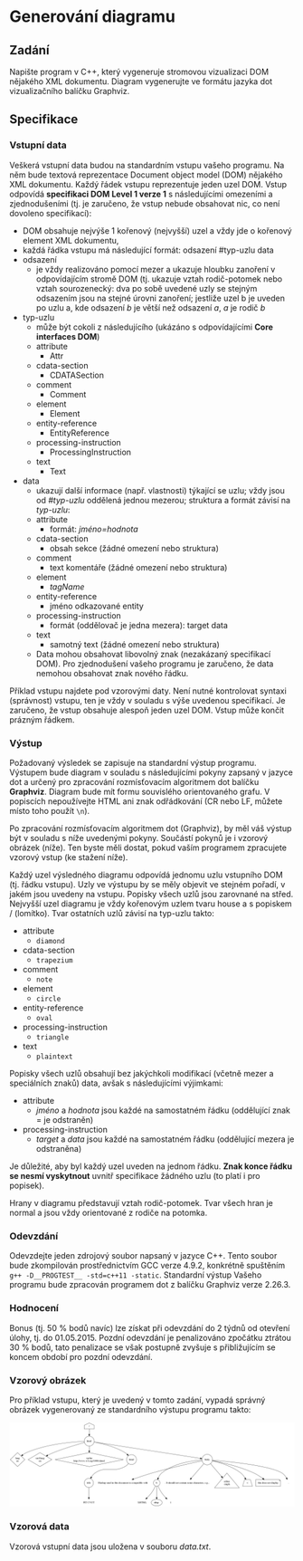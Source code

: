 # Generování diagramu
## Zadání
Napište program v C++, který vygeneruje stromovou vizualizaci DOM nějakého XML dokumentu. Diagram vygenerujte ve formátu jazyka dot vizualizačního balíčku Graphviz.

## Specifikace
### Vstupní data

Veškerá vstupní data budou na standardním vstupu vašeho programu. Na něm bude textová reprezentace Document object model (DOM) nějakého XML dokumentu. Každý řádek vstupu reprezentuje jeden uzel DOM. Vstup odpovídá **specifikaci DOM Level 1 verze 1** s následujícími omezeními a zjednodušeními (tj. je zaručeno, že vstup nebude obsahovat nic, co není dovoleno specifikací):

* DOM obsahuje nejvýše 1 kořenový (nejvyšší) uzel a vždy jde o kořenový element XML dokumentu,
* každá řádka vstupu má následující formát: odsazení #typ-uzlu data
* odsazení
  * je vždy realizováno pomocí mezer a ukazuje hloubku zanoření v odpovídajícím stromě DOM (tj. ukazuje vztah rodič-potomek nebo vztah sourozenecký: dva po sobě uvedené uzly se stejným odsazením jsou na stejné úrovni zanoření; jestliže uzel b je uveden po uzlu a, kde odsazení _b_ je větší než odsazení _a_, _a_ je rodič _b_
* typ-uzlu
  * může být cokoli z následujícího (ukázáno s odpovídajícími **Core interfaces DOM**)
  * attribute
    * Attr
  * cdata-section
    * CDATASection
  * comment
    * Comment
  * element
    * Element
  * entity-reference
    * EntityReference
  * processing-instruction
    * ProcessingInstruction
  * text
    * Text
* data
  * ukazují další informace (např. vlastnosti) týkající se uzlu; vždy jsou od _#typ-uzlu_ oddělená jednou mezerou; struktura a formát závisí na _typ-uzlu_:
  * attribute
    * formát: _jméno=hodnota_
  * cdata-section
    * obsah sekce (žádné omezení nebo struktura)
  * comment
    * text komentáře (žádné omezení nebo struktura)
  * element
    * _tagName_
  * entity-reference
    * jméno odkazované entity
  * processing-instruction
    * formát (oddělovač je jedna mezera): target data
  * text
    * samotný text (žádné omezení nebo struktura)
  * Data mohou obsahovat libovolný znak (nezakázaný specifikací DOM). Pro zjednodušení vašeho programu je zaručeno, že data nemohou obsahovat znak nového řádku.

Příklad vstupu najdete pod vzorovými daty. Není nutné kontrolovat syntaxi (správnost) vstupu, ten je vždy v souladu s výše uvedenou specifikací. Je zaručeno, že vstup obsahuje alespoň jeden uzel DOM. Vstup může končit prázným řádkem.

### Výstup

Požadovaný výsledek se zapisuje na standardní výstup programu. Výstupem bude diagram v souladu s následujícími pokyny zapsaný v jazyce dot a určený pro zpracování rozmísťovacím algoritmem dot balíčku **Graphviz**. Diagram bude mít formu souvislého orientovaného grafu. V popiscích nepoužívejte HTML ani znak odřádkování (CR nebo LF, můžete místo toho použít `\n`).

Po zpracování rozmísťovacím algoritmem dot (Graphviz), by měl váš výstup být v souladu s níže uvedenými pokyny. Součástí pokynů je i vzorový obrázek (níže). Ten byste měli dostat, pokud vaším programem zpracujete vzorový vstup (ke stažení níže).

Každý uzel výsledného diagramu odpovídá jednomu uzlu vstupního DOM (tj. řádku vstupu). Uzly ve výstupu by se měly objevit ve stejném pořadí, v jakém jsou uvedeny na vstupu. Popisky všech uzlů jsou zarovnané na střed. Nejvyšší uzel diagramu je vždy kořenovým uzlem tvaru house a s popiskem / (lomítko). Tvar ostatních uzlů závisí na typ-uzlu takto:

* attribute
  * `diamond`
* cdata-section
  * `trapezium`
* comment
  * `note`
* element
  * `circle`
* entity-reference
  * `oval`
* processing-instruction
  * `triangle`
* text
  * `plaintext`

Popisky všech uzlů obsahují bez jakýchkoli modifikací (včetně mezer a speciálních znaků) data, avšak s následujícími výjimkami:

* attribute
  * _jméno_ a _hodnota_ jsou každé na samostatném řádku (oddělující znak = je odstraněn)
* processing-instruction
  * _target_ a _data_ jsou každé na samostatném řádku (oddělující mezera je odstraněna)

Je důležité, aby byl každý uzel uveden na jednom řádku. **Znak konce řádku se nesmí vyskytnout** uvnitř specifikace žádného uzlu (to platí i pro popisek).

Hrany v diagramu představují vztah rodič-potomek. Tvar všech hran je normal a jsou vždy orientované z rodiče na potomka.

### Odevzdání

Odevzdejte jeden zdrojový soubor napsaný v jazyce C++. Tento soubor bude zkompilován prostřednictvím GCC verze 4.9.2, konkrétně spuštěním `g++ -D__PROGTEST__ -std=c++11 -static`. Standardní výstup Vašeho programu bude zpracován programem dot z balíčku Graphviz verze 2.26.3.

### Hodnocení

Bonus (tj. 50 % bodů navíc) lze získat při odevzdání do 2 týdnů od otevření úlohy, tj. do 01.05.2015. Pozdní odevzdání je penalizováno zpočátku ztrátou 30 % bodů, tato penalizace se však postupně zvyšuje s přibližujícím se koncem období pro pozdní odevzdání.

### Vzorový obrázek

Pro příklad vstupu, který je uvedený v tomto zadání, vypadá správný obrázek vygenerovaný ze standardního výstupu programu takto:

![Alt text](img.png)

### Vzorová data
Vzorová vstupní data jsou uložena v souboru _data.txt_.